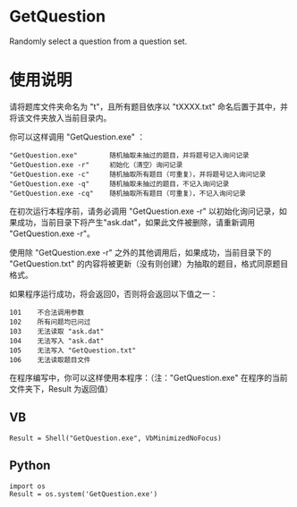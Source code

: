 # GetQuestion
Randomly select a question from a question set.

# 使用说明
请将题库文件夹命名为 "t"，且所有题目依序以 "tXXXX.txt" 命名后置于其中，并将该文件夹放入当前目录内。

你可以这样调用 "GetQuestion.exe" ：

    "GetQuestion.exe"        随机抽取未抽过的题目，并将题号记入询问记录
    "GetQuestion.exe -r"     初始化（清空）询问记录
    "GetQuestion.exe -c"     随机抽取所有题目（可重复），并将题号记入询问记录
    "GetQuestion.exe -q"     随机抽取未抽过的题目，不记入询问记录
    "GetQuestion.exe -cq"    随机抽取所有题目（可重复），不记入询问记录
    
在初次运行本程序前，请务必调用 "GetQuestion.exe -r" 以初始化询问记录，如果成功，当前目录下将产生"ask.dat"，如果此文件被删除，请重新调用 "GetQuestion.exe -r"。

使用除 "GetQuestion.exe -r" 之外的其他调用后，如果成功，当前目录下的 "GetQuestion.txt" 的内容将被更新（没有则创建）为抽取的题目，格式同原题目格式。

如果程序运行成功，将会返回0，否则将会返回以下值之一：

    101    不合法调用参数
    102    所有问题均已问过
    103    无法读取 "ask.dat"
    104    无法写入 "ask.dat"
    105    无法写入 "GetQuestion.txt"
    106    无法读取题目文件
    
在程序编写中，你可以这样使用本程序：（注："GetQuestion.exe" 在程序的当前文件夹下，Result 为返回值）
## VB
    Result = Shell("GetQuestion.exe", VbMinimizedNoFocus)
## Python
    import os
    Result = os.system('GetQuestion.exe') 
